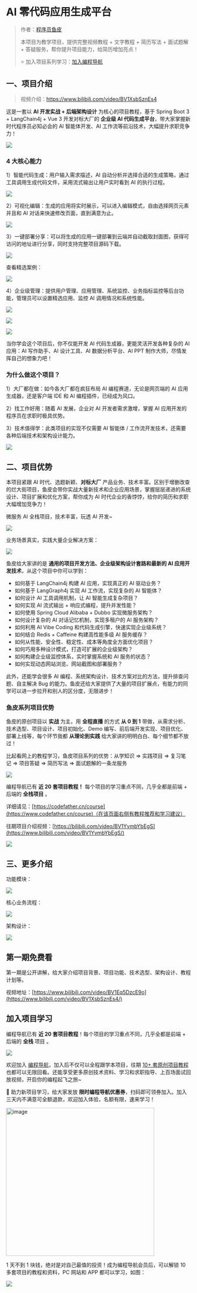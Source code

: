 # AI 零代码应用生成平台

> 作者：[程序员鱼皮](https://yuyuanweb.feishu.cn/wiki/Abldw5WkjidySxkKxU2cQdAtnah)
>
> 本项目为教学项目，提供完整视频教程 + 文字教程 + 简历写法 + 面试题解 + 答疑服务，帮你提升项目能力，给简历增加亮点！
>
> ⭐️ 加入项目系列学习：[加入编程导航](https://www.codefather.cn/vip)


## 一、项目介绍

> 视频介绍：https://www.bilibili.com/video/BV1XsbSznEs4

这是一套以 **AI 开发实战 + 后端架构设计** 为核心的项目教程，基于 Spring Boot 3 + LangChain4j + Vue 3 开发对标大厂的 **企业级 AI 代码生成平台**，带大家掌握新时代程序员必知必会的 AI 智能体开发、AI 工作流等前沿技术，大幅提升求职竞争力！

![](https://pic.yupi.icu/1/1753332293578-0ccc2a53-6d98-41a7-b714-16fa6a7f095f.png)



### 4 大核心能力

1）智能代码生成：用户输入需求描述，AI 自动分析并选择合适的生成策略，通过工具调用生成代码文件，采用流式输出让用户实时看到 AI 的执行过程。

![](https://pic.yupi.icu/1/1753332332820-9ec614de-65a2-496d-b9b2-dc89c20d06c9.png)



2）可视化编辑：生成的应用将实时展示，可以进入编辑模式，自由选择网页元素并且和 AI 对话来快速修改页面，直到满意为止。

![](https://pic.yupi.icu/1/1753332451827-220a1df9-ea60-4646-bea0-64e5f73d15fe.png)



3）一键部署分享：可以将生成的应用一键部署到云端并自动截取封面图，获得可访问的地址进行分享，同时支持完整项目源码下载。

![](https://pic.yupi.icu/1/1753332366033-187b00b1-8609-42b1-ba80-cf58bdb0e970.png)

查看精选案例：

![](https://pic.yupi.icu/1/1753332637580-d9e92c36-789d-4ded-b03b-16a1ac61dd27.png)



4）企业级管理：提供用户管理、应用管理、系统监控、业务指标监控等后台功能，管理员可以设置精选应用、监控 AI 调用情况和系统性能。

![](https://pic.yupi.icu/1/1753281175326-d7ecfcb9-f034-4893-8e13-be0c5dcdacf6.png)

![](https://pic.yupi.icu/1/1753333524767-c89b8d1b-bc57-4094-ace7-1b37876f3f0b.png)



![](https://pic.yupi.icu/1/1753332482457-e6b13118-e150-45e5-bf36-6cf355cbec19.png)



当你学会这个项目后，你不仅能开发 AI 代码生成器，更能灵活开发各种复杂的 AI 应用：AI 写作助手、AI 设计工具、AI 数据分析平台、AI PPT 制作大师，尽情发挥自己的想象力吧！



### 为什么做这个项目？

1）大厂都在做：如今各大厂都在疯狂布局 AI 编程赛道，无论是网页端的 AI 应用生成器，还是客户端 IDE 和 AI 编程插件，已经成为风口。

2）找工作好用：随着 AI 发展，企业对 AI 开发者需求激增，掌握 AI 应用开发的程序员在求职时极具优势。

3）技术值得学：此类项目的实现不仅需要 AI 智能体 / 工作流开发技术，还需要各种后端技术和架构设计能力。

![](https://pic.yupi.icu/1/1753325705083-12fe403e-93ba-4289-87cd-61ec83b57d5e.png)



## 二、项目优势

本项目紧跟 AI 时代、选题新颖、**对标大厂** 产品业务、技术丰富。区别于增删改查的烂大街项目，鱼皮会带你实战大量新技术和企业应用场景，掌握层层递进的系统设计、项目扩展和优化方案，帮你成为 AI 时代企业的香饽饽，给你的简历和求职大幅增加竞争力！

微服务 AI 全栈项目，技术丰富，玩透 AI 开发~

![](https://pic.yupi.icu/1/1753272108623-c211ff4f-35ff-4f2c-bd5d-3a39a13d8f1c.png)

业务场景真实，实践大量企业解决方案：

![](https://pic.yupi.icu/1/1753290346736-47093142-ff4f-4b1d-8523-f6dea8de7e3c.png)

鱼皮给大家讲的是 **通用的项目开发方法、企业级架构设计套路和最新的 AI 应用开发技术**，从这个项目中你可以学到：

- 如何基于 LangChain4j 构建 AI 应用，实现真正的 AI 驱动业务？
- 如何基于 LangGraph4j 实现 AI 工作流，实现复杂的 AI 智能体？
- 如何设计 AI 工具调用机制，让 AI 智能生成复杂项目？
- 如何实现 AI 流式输出 + 响应式编程，提升并发性能？
- 如何使用 Spring Cloud Alibaba + Dubbo 实现微服务架构？
- 如何设计复杂的 AI 对话记忆机制，实现多租户的 AI 服务架构？
- 如何利用 AI Vibe Coding 和代码生成引擎，快速实现企业级系统？
- 如何结合 Redis + Caffeine 构建高性能多级 AI 服务缓存？
- 如何从性能、安全性、稳定性、成本等角度全方面优化项目？
- 如何巧用多种设计模式，打造可扩展的企业级架构？
- 如何构建企业级监控体系，实时掌握系统和 AI 服务的状态？
- 如何实现动态网站浏览、网站截图和部署服务？

此外，还能学会很多 AI 编程、系统架构设计、技术方案对比的方法，提升排查问题、自主解决 Bug 的能力。鱼皮还给大家提供了大量的项目扩展点，有能力的同学可以进一步拉开和别人的区分度，无限进步！



### 鱼皮系列项目优势

鱼皮的原创项目以 **实战** 为主，用 **全程直播** 的方式 **从 0 到 1** 带做，从需求分析、技术选型、项目设计、项目初始化、Demo 编写、前后端开发实现、项目优化、部署上线等，每个环节我都 **从理论到实践** 给大家讲的明明白白、每个细节都不放过！

比起看网上的教程学习，鱼皮项目系列的优势：从学知识 => 实践项目 => 复习笔记 => 项目答疑 => 简历写法 => 面试题解的一条龙服务

![](https://pic.yupi.icu/1/image-20250724150852970.png)

编程导航已有 **近 20 套项目教程！** 每个项目的学习重点不同，几乎全都是前端 + 后端的 **全栈项目** 。

详细请见：[https://codefather.cn/course](https://www.codefather.cn/course)（在该页面右侧有教程推荐和学习建议）

往期项目介绍视频：[https://bilibili.com/video/BV1YvmbYbEgS](https://www.bilibili.com/video/BV1YvmbYbEgS/)

![](https://pic.yupi.icu/1/1753338231169-664e7486-0f52-4153-a28b-0a8757012009.png)



## 三、更多介绍

功能模块：

![](https://pic.yupi.icu/1/image%20(1).png)

核心业务流程：

![](https://pic.yupi.icu/1/image-20250724145913756.png)

架构设计：

![](https://pic.yupi.icu/1/AI%E5%BA%94%E7%94%A8%E7%94%9F%E6%88%90%E5%B9%B3%E5%8F%B0%E6%9E%B6%E6%9E%84%E5%9B%BE.png)


## 第一期免费看

第一期是公开讲解，给大家介绍项目背景、项目功能、技术选型、架构设计、教程计划等。

视频地址：[https://www.bilibili.com/video/BV1Eq5DzcE9o](https://www.bilibili.com/video/BV1XsbSznEs4/)
​	

## 加入项目学习

编程导航已有 **近 20 套项目教程**！每个项目的学习重点不同，几乎全都是前端 + 后端的 **全栈** 项目 。

![](https://pic.yupi.icu/1/wechat_2025-07-24_115207_359.png)

欢迎加入 [编程导航](https://mp.weixin.qq.com/s/I1oD6pAaWBvGLyFDT9AgvA?token=1925632390&lang=zh_CN)，加入后不仅可以全程跟学本项目，往期 [10+ 套原创项目教程](https://mp.weixin.qq.com/s/omIazLMQlTo9M3jFFH7NzQ?token=70787607&lang=zh_CN) 也都可以无限回看。还能享受更多原创技术资料、学习和求职指导、上百场面试回放视频，开启你的编程起飞之旅~

🧧 助力新项目学习，给大家发放 **限时编程导航优惠券**，扫码即可领券加入。加入三天内不满意可全额退款，欢迎加入体验，名额有限，速来学习！

<img width="404" alt="image" src="https://github.com/user-attachments/assets/56411098-b60e-4267-8ba2-4ebc5d416afc" />

1 天不到 1 块钱，绝对是对自己最值的投资！成为编程导航会员后，可以解锁 10 多套项目的教程和资料，PC 网站和 APP 都可以学习，如图：

![](https://pic.yupi.icu/1/image-20250120113756426-20250422160856746.png)
